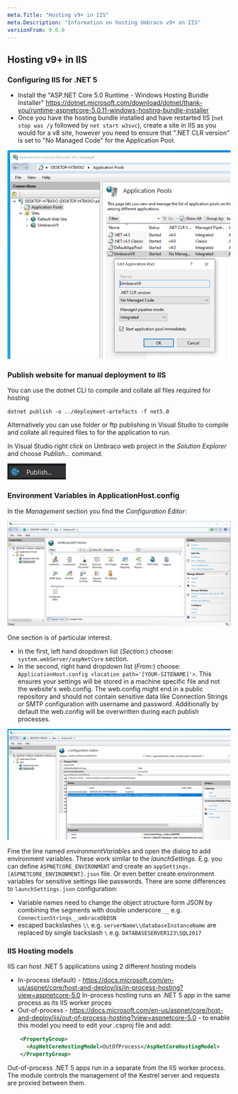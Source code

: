 ```yaml
---
meta.Title: "Hosting v9+ in IIS"
meta.Description: "Information on hosting Umbraco v9+ on IIS"
versionFrom: 9.0.0
---
```


## Hosting v9+ in IIS

### Configuring IIS for .NET 5

 - Install the "ASP.NET Core 5.0 Runtime - Windows Hosting Bundle Installer" https://dotnet.microsoft.com/download/dotnet/thank-you/runtime-aspnetcore-5.0.11-windows-hosting-bundle-installer
 - Once you have the hosting bundle installed and have restarted IIS (`net stop was /y` followed by `net start w3svc`), create a site in IIS as you would for a v8 site, however you need to ensure that ".NET CLR version" is set to "No Managed Code" for the Application Pool.

![IIS Application Pool](images/iis-app-pool-core.png)

### Publish website for manual deployment to IIS

You can use the dotnet CLI to compile and collate all files required for hosting
    
    dotnet publish -o ../deployment-artefacts -f net5.0

Alternatively you can use folder or ftp publishing in Visual Studio to compile and collate all required files to for the application to run.

In Visual Studio right click on Umbraco web project in the *Solution Explorer* and choose *Publish...* command.

![Publish...](images/contextmenu-publish-command.jpg)

### Environment Variables in ApplicationHost.config

In the *Management* section you find the *Configuration Editor*:

![IIS Website Configuration](images/iis-core-website-config.png)

One section is of particular interest.
- In the first, left hand dropdown list (*Section:*) choose: `system.webServer/aspNetCore` section.
- In the second, right hand dropdown list (*From:*) choose: `ApplicationHost.config <location path='[YOUR-SITENAME]'>`. This ensures your settings will be stored in a machine specific file and not the website's web.config. The web.config might end in a public repository and should not contain sensitive data like Connection Strings or SMTP configuration with username and password. Additionally by default the web.config will be overwritten during each publish processes.

![IIS Configuration Editor](images/iis-environment-variables.png)

Fine the line named *environmentVariables* and open the dialog to add environment variables. These work similar to the *launchSettings*. E.g. you can define `ASPNETCORE_ENVIRONMENT` and create an `appSettings.[ASPNETCORE_ENVIRONMENT].json` file. Or even better create environment variables for sensitive settings like passwords. There are some differences to `launchSettings.json` configuration:
- Variable names need to change the object structure form JSON by combining the segments with double underscore `__` e.g. `ConnectionStrings__umbracoDbDSN`
- escaped backslashes `\\` e.g. `serverName\\databaseInstanceName` are replaced by single backslash `\` e.g. `DATABASESERVER123\SQL2017`

### IIS Hosting models

IIS can host .NET 5 applications using 2 different hosting models

- In-process (default) - https://docs.microsoft.com/en-us/aspnet/core/host-and-deploy/iis/in-process-hosting?view=aspnetcore-5.0
In-process hosting runs an .NET 5 app in the same process as its IIS worker proces
- Out-of-process - https://docs.microsoft.com/en-us/aspnet/core/host-and-deploy/iis/out-of-process-hosting?view=aspnetcore-5.0 - to enable this model you need to edit your .csproj file and add:
```XML
    <PropertyGroup>
      <AspNetCoreHostingModel>OutOfProcess</AspNetCoreHostingModel>
    </PropertyGroup>
```
Out-of-process .NET 5 apps run in a separate from the IIS worker process. The module controls the management of the Kestrel server and requests are proxied between them.
